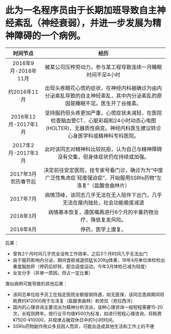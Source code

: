 此为一名程序员由于长期加班导致自主神经紊乱（神经衰弱），并进一步发展为精神障碍的一个病例。
===========
|时间节点|经历|
|:---:|:---:|
|2016年9月-2016年11月|被某公司压榨劳动力，参与某工程导致连续一月睡眠时间不足4小时|
|约2016年11月|出现头疼眼花心慌的症状，在神经内科被确诊为由内分泌紊乱导致的自主神经紊乱，其中内分泌紊乱的原因是睡眠不足。医生开了谷维素。|
|2016年12月-2017年1月|坚持服药但头疼更加严重，心慌症状未减轻，在医院检查脑血管CT、心脏彩超和24小时动态心电图(HOLTER)，无器质性病变。神经内科医生建议转诊心身医学科或精神科专科医院。|
|2017年2月-2017年3月|此时该同志对精神科比较抗拒，认为自己与精神障碍没有交集，但身体症状仍在持续或加强。|
|2017年3月 农历春节后|决定前往安定医院，挂专家号看门诊，确诊为为“中度广泛性焦虑症 轻度强迫症”，开始服用SSRIs药物“左洛复”（盐酸舍曲林片）|
|2017年7月|病情顶峰，该同志几乎无法在无人陪伴下出门，几乎无法在屋内独处，社会功能极度减退|
|2018年3月|病情基本恢复，遵医嘱再进行6个月的半量药物治疗，降低复发风险。|
|2018年8月|停药，医学上康复。|

后果：
- 曾有2个月时间几乎完全没有工作效率，之后3个月时间几乎无法出门
- 由于服药影响内分泌，期间食欲减退但猛长20Kg体重，18年4月单位体检检出重度脂肪肝（停药后好转，配合适度运动，今年3月体检已减为轻度）
- 女友分手（非单一原因，但占一定比重）

类似病例可能导致的其他后果：
- 该同志单位给予员工在指定医院全额报销待遇，如无医保，该同志患病期间将耗费约¥12000用于左洛复（盐酸舍曲林）和劳拉（劳拉西泮）
- 国内的心理咨询主要流派为精神分析流派，该种心理咨询一般短程需要15-20次，长程则跨年。按行业平均值¥500为标准，如进行短程心理咨询，将耗费¥7500-¥10000，并规律占据双休日中的1小时时间。
- SSRIs药物副作用众多且因人而异，可能会造成其他生活和工作上的不便
